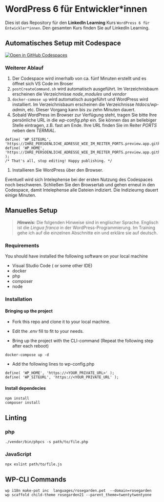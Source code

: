 # WordPress 6 für Entwickler*innen

Dies ist das Repository für den **LinkedIn Learning** Kurs `WordPress 6 für Entwickler*innen`. Den gesamten Kurs finden Sie auf LinkedIn Learning.

## Automatisches Setup mit Codespace
[![Open in GitHub Codespaces](https://github.com/codespaces/badge.svg)](https://github.com/codespaces/new?hide_repo_select=true&ref=main&repo=564877154&machine=basicLinux32gb&devcontainer_path=.devcontainer%2Fdevcontainer.json&location=WestEurope)

### Weiterer Ablauf
1. Der Codespace wird innerhalb von ca. fünf Minuten erstellt und es öffnet sich VS Code im Broser
1. ```postCreateCommand.sh``` wird automatisch ausgeführt. Im Verzeichnisbaum erscheinen die Verzeichnisse _node_modules_ und _vendor_
1. ```docker-comose up``` wird automatisch ausgeführt und WordPress wird installiert. Im Verzeichnisbaum erscheinen die Verzeichnisse _htdocs/wp-admin_, etc. Dieser Vorgang kann bis zu zehn Minuten dauert.
1. Sobald WordPress im Browser zur Verfügung steht, tragen Sie bitte Ihre persönliche URL in die _wp-config.php_ ein.
 Sie können das an beliebiger Stelle eintragen, z.B. fast am Ende. Ihre URL finden Sie im Reiter _PORTS_ neben dem _TERMIAL_.
```
define( 'WP_SITEURL', 'https://IHRE_PERSOENLICHE_ADRESSE_WIE_IM_REITER_PORTS.preview.app.github.dev/');
define( 'WP_HOME', 'https://IHRE_PERSOENLICHE_ADRESSE_WIE_IM_REITER_PORTS.preview.app.github.dev/' );
/* That's all, stop editing! Happy publishing. */
```
1. Installieren Sie WordPress über den Browser.

Eventuell wird sich Intelephense bei der ersten Nutzung des Codespaces noch beschweren. Schließen Sie den Browsertab und gehen erneut in den Codespace, damit Intelephense alle Dateien indiziert. Die Indizieurng dauert einige Minuten.

## Manuelles Setup

> **_Hinweis:_**  Die folgenden Hinweise 
sind in englischer Sprache. Englisch ist die _Lingua franca_ in der WordPress-Programmierung. Im Training gehe ich auf die einzelnen Abschnitte ein und erkläre sie auf deutsch.

### Requirements
You should have installed the following software on your local machine
- Visual Studio Code ( or some other IDE)
- docker
- php
- composer
- node
### Installation
#### Bringing up the project
- Fork this repo and clone it to your local machine.

- Edit the _.env_ fill to fit to your needs.
- Bring up the project with the CLI-command (Repeat the following step after each reboot)
```
docker-compose up -d
```
- Add the following lines to wp-config.php 
```
define( 'WP_HOME', 'https://<YOUR_PRIVATE_URL>' );
define( 'WP_SITEURL', 'https://<YOUR_PRIVATE_URL' );
```
#### Install dependecies
```
npm install
composer install
```

## Linting
### php
```
./vendor/bin/phpcs -s path/to/file.php
```

### JavaScript
```
npx eslint path/to/file.js
```

## WP-CLI Commands
```
wp i18n make-pot inc  languages/rosegarden.pot  --domain=rosegarden
wp scaffold child-theme rosegarden21 --parent_theme=twentytwentyone

```
